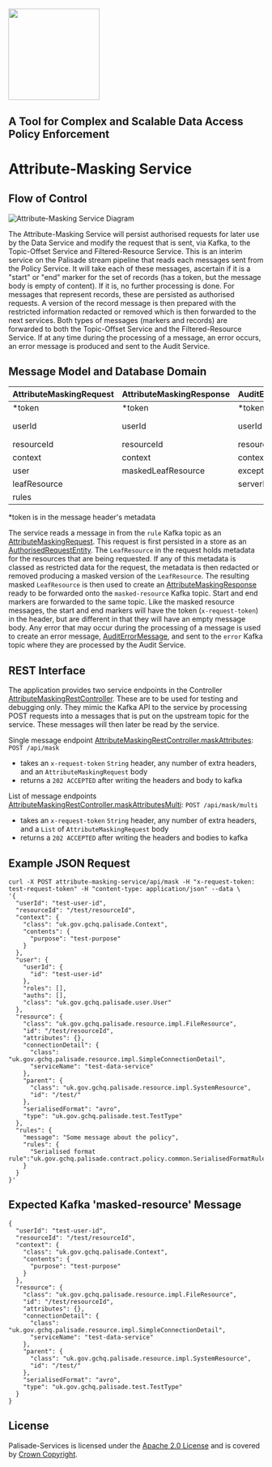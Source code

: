 <!---
Copyright 2018-2021 Crown Copyright

Licensed under the Apache License, Version 2.0 (the "License");
you may not use this file except in compliance with the License.
You may obtain a copy of the License at

  http://www.apache.org/licenses/LICENSE-2.0

Unless required by applicable law or agreed to in writing, software
distributed under the License is distributed on an "AS IS" BASIS,
WITHOUT WARRANTIES OR CONDITIONS OF ANY KIND, either express or implied.
See the License for the specific language governing permissions and
limitations under the License.
--->
# <img src="../logos/logo.svg" width="180">

## A Tool for Complex and Scalable Data Access Policy Enforcement

# Attribute-Masking Service

## Flow of Control

![Attribute-Masking Service Diagram](doc/attribute-masking-service.png)

The Attribute-Masking Service will persist authorised requests for later use by the Data Service and modify the request that is sent, via Kafka, to the Topic-Offset Service and Filtered-Resource Service.
This is an interim service on the Palisade stream pipeline that reads each messages sent from the Policy Service.
It will take each of these messages, ascertain if it is a "start" or "end" marker for the set of records (has a token, but the message body is empty of content).
If it is, no further processing is done.
For messages that represent records, these are persisted as authorised requests.
A version of the record message is then prepared with the restricted information redacted or removed which is then forwarded to the next services.
Both types of messages (markers and records) are forwarded to both the Topic-Offset Service and the Filtered-Resource Service.
If at any time during the processing of a message, an error occurs, an error message is produced and sent to the Audit Service.

## Message Model and Database Domain

| AttributeMaskingRequest | AttributeMaskingResponse | AuditErrorMessage | AuthorisedRequestEntity
|:------------------------|:-------------------------|:------------------|:-----------------------
| *token                  | *token                   | *token            | token
| userId                  | userId                   | userId            | uniqueId (token-leafResource.id)
| resourceId              | resourceId               | resourceId        | ---
| context                 | context                  | context           | context
| user                    | maskedLeafResource       | exception         | user
| leafResource            |                          | serverMetadata    | leafResource
| rules                   |                          |                   | rules

*token is in the message header's metadata

The service reads a message in from the `rule` Kafka topic as an [AttributeMaskingRequest](src/main/java/uk/gov/gchq/palisade/service/attributemask/model/AttributeMaskingRequest.java).
This request is first persisted in a store as an [AuthorisedRequestEntity](src/main/java/uk/gov/gchq/palisade/service/attributemask/domain/AuthorisedRequestEntity.java).
The `LeafResource` in the request holds metadata for the resources that are being requested.
If any of this metadata is classed as restricted data for the request, the metadata is then redacted or removed producing a masked version of the `LeafResource`.
The resulting masked `LeafResource` is then used to create an [AttributeMaskingResponse](src/main/java/uk/gov/gchq/palisade/service/attributemask/model/AttributeMaskingResponse.java) ready to be forwarded onto the `masked-resource` Kafka topic.
Start and end markers are forwarded to the same topic.
Like the masked resource messages, the start and end markers will have the token (`x-request-token`) in the header, but are different in that they will have an empty message body.
Any error that may occur during the processing of a message is used to create an error message, [AuditErrorMessage](src/main/java/uk/gov/gchq/palisade/service/attributemask/model/AuditErrorMessage.java), and sent to the `error` Kafka topic where they are processed by the Audit Service.

## REST Interface

The application provides two service endpoints in the Controller [AttributeMaskingRestController](src/main/java/uk/gov/gchq/palisade/service/attributemask/web/AttributeMaskingRestController.java).
These are to be used for testing and debugging only.
They mimic the Kafka API to the service by processing POST requests into a messages that is put on the upstream topic for the service.
These messages will then later be read by the service.

Single message endpoint [AttributeMaskingRestController.maskAttributes](src/main/java/uk/gov/gchq/palisade/service/attributemask/web/AttributeMaskingRestController.java):
`POST /api/mask`
  - takes an `x-request-token` `String` header, any number of extra headers, and an `AttributeMaskingRequest` body
  - returns a `202 ACCEPTED` after writing the headers and body to kafka

List of message endpoints [AttributeMaskingRestController.maskAttributesMulti](src/main/java/uk/gov/gchq/palisade/service/attributemask/web/AttributeMaskingRestController.java):
`POST /api/mask/multi`
  - takes an `x-request-token` `String` header, any number of extra headers, and a `List` of `AttributeMaskingRequest` body
  - returns a `202 ACCEPTED` after writing the headers and bodies to kafka

## Example JSON Request

```
curl -X POST attribute-masking-service/api/mask -H "x-request-token: test-request-token" -H "content-type: application/json" --data \
'{
  "userId": "test-user-id",
  "resourceId": "/test/resourceId",
  "context": {
    "class": "uk.gov.gchq.palisade.Context",
    "contents": {
      "purpose": "test-purpose"
    }
  },
  "user": {
    "userId": {
      "id": "test-user-id"
    },
    "roles": [],
    "auths": [],
    "class": "uk.gov.gchq.palisade.user.User"
  },
  "resource": {
    "class": "uk.gov.gchq.palisade.resource.impl.FileResource",
    "id": "/test/resourceId",
    "attributes": {},
    "connectionDetail": {
      "class": "uk.gov.gchq.palisade.resource.impl.SimpleConnectionDetail",
      "serviceName": "test-data-service"
    },
    "parent": {
      "class": "uk.gov.gchq.palisade.resource.impl.SystemResource",
      "id": "/test/"
    },
    "serialisedFormat": "avro",
    "type": "uk.gov.gchq.palisade.test.TestType"
  },
  "rules": {
    "message": "Some message about the policy",
    "rules": {
      "Serialised format rule":"uk.gov.gchq.palisade.contract.policy.common.SerialisedFormatRule"
    }
  }
}'
```

## Expected Kafka 'masked-resource' Message

```
{
  "userId": "test-user-id",
  "resourceId": "/test/resourceId",
  "context": {
    "class": "uk.gov.gchq.palisade.Context",
    "contents": {
      "purpose": "test-purpose"
    }
  },
  "resource": {
    "class": "uk.gov.gchq.palisade.resource.impl.FileResource",
    "id": "/test/resourceId",
    "attributes": {},
    "connectionDetail": {
      "class": "uk.gov.gchq.palisade.resource.impl.SimpleConnectionDetail",
      "serviceName": "test-data-service"
    },
    "parent": {
      "class": "uk.gov.gchq.palisade.resource.impl.SystemResource",
      "id": "/test/"
    },
    "serialisedFormat": "avro",
    "type": "uk.gov.gchq.palisade.test.TestType"
  }
}
```

## License

Palisade-Services is licensed under the [Apache 2.0 License](https://www.apache.org/licenses/LICENSE-2.0) and is covered by [Crown Copyright](https://www.nationalarchives.gov.uk/information-management/re-using-public-sector-information/copyright-and-re-use/crown-copyright/).
